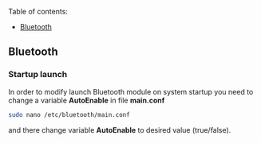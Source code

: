 Table of contents:
- [Bluetooth](#bluetooth)

## Bluetooth
### Startup launch
In order to modify launch Bluetooth module on system startup you need to change a variable **AutoEnable** in file **main.conf**

```sh
sudo nano /etc/bluetooth/main.conf
```

and there change variable **AutoEnable** to desired value (true/false).
